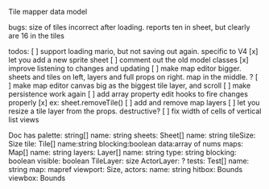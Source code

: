 Tile mapper data model

bugs:
size of tiles incorrect after loading. reports ten in sheet, but clearly are 16 in the tiles

todos:
[ ] support loading mario, but not saving out again. specific to V4
[x] let you add a new sprite sheet
[ ] comment out the old model classes
[x] improve listening to changes and updating
[ ] make map editor bigger. sheets and tiles on left, layers and full props on right. map in the middle. ?
[ ] make map editor canvas big as the biggest tile layer, and scroll
[ ] make persistence work again
[ ] add array property edit hooks to fire changes properly
[x] ex: sheet.removeTile()
[ ] add and remove map layers
[ ] let you resize a tile layer from the props. destructive?
[ ] fix width of cells of vertical list views

Doc has
palette: string[]
name: string
sheets: Sheet[]
name: string
tileSize: Size
tile: Tile[]
name:string
blocking:boolean
data:array of nums
maps: Map[]
name: string
layers: Layer[]
name: string
type: string
blocking: boolean
visible: boolean
TileLayer:
size
ActorLayer:
?
tests: Test[]
name: string
map: mapref
viewport: Size,
actors:
name: string
hitbox: Bounds
viewbox: Bounds
